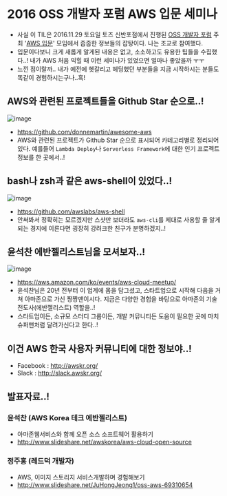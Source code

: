 # 2016 OSS 개발자 포럼 AWS 입문 세미나
- 사실 이 TIL은 2016.11.29 토요일 토즈 신반포점에서 진행된 [OSS 개발자 포럼](https://www.facebook.com/groups/567834989912160/) 주최 '[AWS 입문](http://onoffmix.com/event/82894)' 모임에서 줍줍한 정보들의 잡탕이다. 나는 조교로 참여했다.
- 입문이다보니 크게 새롭게 알게된 내용은 없고, 소소하고도 유용한 팁들을 수집했다..! 내가 AWS 처음 익힐 때 이런 세미나가 있었으면 얼마나 좋았을까 ㅜㅜ
- 느낀 점이랄까.. 내가 예전에 헷갈리고 헤딩했던 부분들을 지금 시작하시는 분들도 똑같이 경험하시는구나..흑!

## AWS와 관련된 프로젝트들을 Github Star 순으로..!
![image](https://cloud.githubusercontent.com/assets/8033320/20456026/222b0ba8-aeae-11e6-888f-c729d4d4f47c.png)
- https://github.com/donnemartin/awesome-aws
- AWS와 관련된 프로젝트가 Github Star 순으로 표시되어 카테고리별로 정리되어있다. 예를들어 `Lambda Deploy`나 `Serverless Framework`에 대한 인기 프로젝트 정보를 한 곳에서..!

## bash나 zsh과 같은 aws-shell이 있었다..!
![image](https://camo.githubusercontent.com/08dc8752b3927b66f9a5237205efaa8e88aacb6c/68747470733a2f2f6177732d646576656c6f7065722d626c6f672d6d656469612e73332d75732d776573742d322e616d617a6f6e6177732e636f6d2f636c692f53757065722d4368617267652d596f75722d4157532d436f6d6d616e642d4c696e652d457870657269656e63652d776974682d6177732d7368656c6c2f6177732d7368656c6c2d66696e616c2e676966)
- https://github.com/awslabs/aws-shell
- 안써봐서 정확히는 모르겠지만 스샷만 보더라도 `aws-cli`를 제대로 사용할 줄 알게되는 경지에 이른다면 굉장히 강려크한 친구가 분명하겠지..!

## 윤석찬 에반젤리스트님을 모셔보자..!
![image](https://cloud.githubusercontent.com/assets/8033320/20456031/3c71e9fa-aeae-11e6-91b7-bd77199838aa.png)
- https://aws.amazon.com/ko/events/aws-cloud-meetup/
- 윤석찬님은 20년 전부터 이 업계에 몸을 담그셨고, 스타트업으로 시작해 다음을 거쳐 아마존으로 가신 짱짱맨이시다. 지금은 다양한 경험을 바탕으로 아마존의 기술 전도사(에반젤리스트) 역할을..!
- 스타트업이든, 소규모 스터디 그룹이든, 개발 커뮤니티든 도움이 필요한 곳에 마치 슈퍼맨처럼 달려가신다고 한다..!

## 이건 AWS 한국 사용자 커뮤니티에 대한 정보야..!
- Facebook : http://awskr.org/
- Slack : http://slack.awskr.org/

## 발표자료..!
### 윤석찬 (AWS Korea 테크 에반젤리스트)
- 아마존웹서비스와 함께 오픈 소스 소프트웨어 활용하기
- http://www.slideshare.net/awskorea/aws-cloud-open-source

### 정주홍 (레드덕 개발자)
- AWS, 이미지 스토리지 서비스개발하며 경험해보기
- http://www.slideshare.net/JuHongJeong1/oss-aws-69310654
